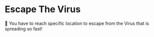 # Escape The Virus
🦠 You have to reach specific location to escape from the Virus that is spreading so fast!



